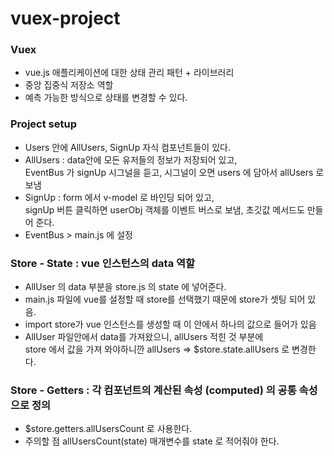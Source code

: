 # vuex-project

### Vuex
* vue.js 애플리케이션에 대한 상태 관리 패턴 + 라이브러리
* 중앙 집중식 저장소 역할
* 예측 가능한 방식으로 상태를 변경할 수 있다.


### Project setup
* Users 안에 AllUsers, SignUp 자식 컴포넌트들이 있다.
* AllUsers : data안에 모든 유저들의 정보가 저장되어 있고, <br>
  EventBus 가 signUp 시그널을 듣고, 시그널이 오면 users 에 담아서 allUsers 로 보냄
* SignUp : form 에서 v-model 로 바인딩 되어 있고,<br>
  signUp 버튼 클릭하면 userObj 객체를 이벤트 버스로 보냄, 초깃값 메서드도 만들어 준다.
* EventBus > main.js 에 설정


### Store - State : vue 인스턴스의 data 역할
* AllUser 의 data 부분을 store.js 의 state 에 넣어준다.
* main.js 파일에 vue를 설정할 때 store를 선택했기 때문에 store가 셋팅 되어 있음.
* import store가 vue 인스턴스를 생성할 때 이 안에서 하나의 값으로 들어가 있음
* AllUser 파일안에서 data를 가져왔으니, allUsers 적힌 것 부분에 <br>
  store 에서 값을 가져 와야하니깐 allUsers => $store.state.allUsers 로 변경한다.
  

### Store - Getters : 각 컴포넌트의 계산된 속성 (computed) 의 공통 속성으로 정의
* $store.getters.allUsersCount 로 사용한다.
* 주의할 점 allUsersCount(state) 매개변수를 state 로 적어줘야 한다.
